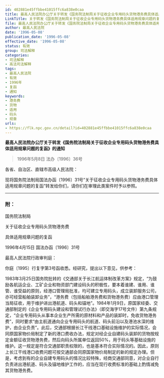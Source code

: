 ```yaml
---
id: 402881e45ffbbe41015ffc6a838e0caa
title: 最高人民法院办公厅关于转发《国务院法制局关于征收企业专用码头货物港务费具体适用规章问题的复函》的通知
LinkTitle: 关于转发《国务院法制局关于征收企业专用码头货物港务费具体适用规章问题的复函》的通知（1996）
file: 最高人民法院办公厅关于转发《国务院法制局关于征收企业专用码头货物港务费具体适用规章问题的复函》的通知_19960508_402881e45ffbbe41015ffc6a838e0caa.docx
author: 最高人民法院
date: '1996-05-08'
publication_date: '1996-05-08'
effective_date: '1996-05-08'
status: 有效
group: 司法解释
categories:
- 司法解释
- 高法司法解释
tags:
- 最高人民法院
- 有效
- 1996年
- 复函
- 通知
keywords:
- 港务费
- 货物
- 适用
- 码头
- 规章
urls:
- https://flk.npc.gov.cn/detail?id=402881e45ffbbe41015ffc6a838e0caa
---
```


**最高人民法院办公厅关于转发《国务院法制局关于征收企业专用码头货物港务费具体适用规章问题的复函》的通知**

> 1996年5月8日 法办〔1996〕36号

各省、自治区、直辖市高级人民法院：

现将国务院法制局国法办函〔1996〕31号“关于征收企业专用码头货物港务费具体适用规章问题的复函”转发给你们，请你们在审理此类案件时予以参照。

---

### 附：

国务院法制局

关于征收企业专用码头货物港务费

具体适用规章问题的复函

1996年4月15日 国法办函〔1996〕31号

最高人民法院行政审判庭：

你庭〔1995〕行复字第3号函收悉。经研究，提出以下意见，供参考：

1983年3月25日国务院批转的《交通部关于长江航运体制改革方案》规定，“为鼓励各航运企业、工矿企业和物资部门建设码头的积极性，要本着谁建、谁用、谁管、谁受益的原则，经港口管理局批准，均可建立专用码头，成立装卸服务公司，亦可经营船舶装卸业务”，“港务费（包括船舶港务费和货物港务费）应由港口管理当局征收，用于维护进出港航道、码头和锚地”。1984年1月9日，原国家经委、交通部制定的《企业专用码头建设和管理试行办法》（即交海字17号文件）第九条规定，“企业专用码头从事本企业生产所需的原材料和产品的装卸时，免收货物港务费”，同时要求“由主航道通向企业专用码头的航道、码头前沿以及港池水深的维护，由企业负责”。此后，交通部根据长江干线港口基础设施维护的实际情况，会同原国家物价局制定了新的港口费收办法，规定对经企业自建码头装卸的货物按规定金额征收货物港务费，然后向码头所属单位返回50%，用于码头等基础设施的维护。这一规定是符合交通部职责权限的，也是基本符合实际情况的。因此，原则上长江干线港口收费问题可按交通部会同原国家物价局制定的新的规定办理。但是，考虑到有的企业自建专用码头的情况比较特殊，经商交通部同意，对企业自行负责进出港航道、码头及锚地维护工作的，应当在现行收费标准的基础上酌情减免其货物港务费。
